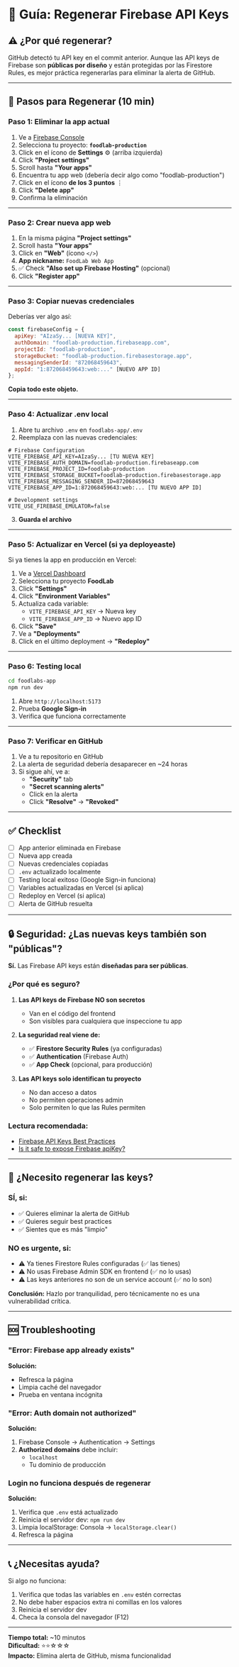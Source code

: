 # 🔑 Guía: Regenerar Firebase API Keys

## ⚠️ ¿Por qué regenerar?

GitHub detectó tu API key en el commit anterior. Aunque las API keys de Firebase son **públicas por diseño** y están protegidas por las Firestore Rules, es mejor práctica regenerarlas para eliminar la alerta de GitHub.

---

## 🚀 Pasos para Regenerar (10 min)

### **Paso 1: Eliminar la app actual**

1. Ve a [Firebase Console](https://console.firebase.google.com/)
2. Selecciona tu proyecto: **`foodlab-production`**
3. Click en el ícono de **Settings** ⚙️ (arriba izquierda)
4. Click **"Project settings"**
5. Scroll hasta **"Your apps"**
6. Encuentra tu app web (debería decir algo como "foodlab-production")
7. Click en el ícono **de los 3 puntos** ⋮
8. Click **"Delete app"**
9. Confirma la eliminación

---

### **Paso 2: Crear nueva app web**

1. En la misma página **"Project settings"**
2. Scroll hasta **"Your apps"**
3. Click en **"Web"** (ícono `</>`)
4. **App nickname:** `FoodLab Web App`
5. ✅ Check **"Also set up Firebase Hosting"** (opcional)
6. Click **"Register app"**

---

### **Paso 3: Copiar nuevas credenciales**

Deberías ver algo así:

```javascript
const firebaseConfig = {
  apiKey: "AIzaSy... [NUEVA KEY]",
  authDomain: "foodlab-production.firebaseapp.com",
  projectId: "foodlab-production",
  storageBucket: "foodlab-production.firebasestorage.app",
  messagingSenderId: "872068459643",
  appId: "1:872068459643:web:..." [NUEVO APP ID]
};
```

**Copia todo este objeto.**

---

### **Paso 4: Actualizar .env local**

1. Abre tu archivo `.env` en `foodlabs-app/.env`
2. Reemplaza con las nuevas credenciales:

```env
# Firebase Configuration
VITE_FIREBASE_API_KEY=AIzaSy... [TU NUEVA KEY]
VITE_FIREBASE_AUTH_DOMAIN=foodlab-production.firebaseapp.com
VITE_FIREBASE_PROJECT_ID=foodlab-production
VITE_FIREBASE_STORAGE_BUCKET=foodlab-production.firebasestorage.app
VITE_FIREBASE_MESSAGING_SENDER_ID=872068459643
VITE_FIREBASE_APP_ID=1:872068459643:web:... [TU NUEVO APP ID]

# Development settings
VITE_USE_FIREBASE_EMULATOR=false
```

3. **Guarda el archivo**

---

### **Paso 5: Actualizar en Vercel (si ya deployeaste)**

Si ya tienes la app en producción en Vercel:

1. Ve a [Vercel Dashboard](https://vercel.com/dashboard)
2. Selecciona tu proyecto **FoodLab**
3. Click **"Settings"**
4. Click **"Environment Variables"**
5. Actualiza cada variable:
   - `VITE_FIREBASE_API_KEY` → Nueva key
   - `VITE_FIREBASE_APP_ID` → Nuevo app ID
6. Click **"Save"**
7. Ve a **"Deployments"**
8. Click en el último deployment → **"Redeploy"**

---

### **Paso 6: Testing local**

```bash
cd foodlabs-app
npm run dev
```

1. Abre `http://localhost:5173`
2. Prueba **Google Sign-in**
3. Verifica que funciona correctamente

---

### **Paso 7: Verificar en GitHub**

1. Ve a tu repositorio en GitHub
2. La alerta de seguridad debería desaparecer en ~24 horas
3. Si sigue ahí, ve a:
   - **"Security"** tab
   - **"Secret scanning alerts"**
   - Click en la alerta
   - Click **"Resolve"** → **"Revoked"**

---

## ✅ Checklist

- [ ] App anterior eliminada en Firebase
- [ ] Nueva app creada
- [ ] Nuevas credenciales copiadas
- [ ] `.env` actualizado localmente
- [ ] Testing local exitoso (Google Sign-in funciona)
- [ ] Variables actualizadas en Vercel (si aplica)
- [ ] Redeploy en Vercel (si aplica)
- [ ] Alerta de GitHub resuelta

---

## 🔒 Seguridad: ¿Las nuevas keys también son "públicas"?

**Sí.** Las Firebase API keys están **diseñadas para ser públicas**.

### ¿Por qué es seguro?

1. **Las API keys de Firebase NO son secretos**
   - Van en el código del frontend
   - Son visibles para cualquiera que inspeccione tu app
   
2. **La seguridad real viene de:**
   - ✅ **Firestore Security Rules** (ya configuradas)
   - ✅ **Authentication** (Firebase Auth)
   - ✅ **App Check** (opcional, para producción)

3. **Las API keys solo identifican tu proyecto**
   - No dan acceso a datos
   - No permiten operaciones admin
   - Solo permiten lo que las Rules permiten

### Lectura recomendada:
- [Firebase API Keys Best Practices](https://firebase.google.com/docs/projects/api-keys)
- [Is it safe to expose Firebase apiKey?](https://stackoverflow.com/questions/37482366/is-it-safe-to-expose-firebase-apikey-to-the-public)

---

## 🎯 ¿Necesito regenerar las keys?

### SÍ, si:
- ✅ Quieres eliminar la alerta de GitHub
- ✅ Quieres seguir best practices
- ✅ Sientes que es más "limpio"

### NO es urgente, si:
- ⚠️ Ya tienes Firestore Rules configuradas (✅ las tienes)
- ⚠️ No usas Firebase Admin SDK en frontend (✅ no lo usas)
- ⚠️ Las keys anteriores no son de un service account (✅ no lo son)

**Conclusión:** Hazlo por tranquilidad, pero técnicamente no es una vulnerabilidad crítica.

---

## 🆘 Troubleshooting

### "Error: Firebase app already exists"
**Solución:**
- Refresca la página
- Limpia caché del navegador
- Prueba en ventana incógnita

### "Error: Auth domain not authorized"
**Solución:**
1. Firebase Console → Authentication → Settings
2. **Authorized domains** debe incluir:
   - `localhost`
   - Tu dominio de producción

### Login no funciona después de regenerar
**Solución:**
1. Verifica que `.env` está actualizado
2. Reinicia el servidor dev: `npm run dev`
3. Limpia localStorage: Consola → `localStorage.clear()`
4. Refresca la página

---

## 📞 ¿Necesitas ayuda?

Si algo no funciona:
1. Verifica que todas las variables en `.env` estén correctas
2. No debe haber espacios extra ni comillas en los valores
3. Reinicia el servidor dev
4. Checa la consola del navegador (F12)

---

**Tiempo total:** ~10 minutos  
**Dificultad:** ⭐⭐☆☆☆  
**Impacto:** Elimina alerta de GitHub, misma funcionalidad

